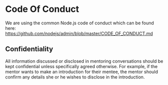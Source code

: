 # Code Of Conduct

We are using the common Node.js code of conduct which can be found here: https://github.com/nodejs/admin/blob/master/CODE_OF_CONDUCT.md

## Confidentiality

All information discussed or disclosed in mentoring conversations should be kept confidential unless specifically agreed otherwise. For example, if the mentor wants to make an introduction for their mentee, the mentor should confirm any details she or he wishes to disclose in the introduction.
